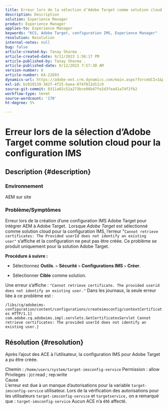 ```yaml
---
title: Erreur lors de la sélection d’Adobe Target comme solution cloud pour la configuration IMS
description: Description
solution: Experience Manager
product: Experience Manager
applies-to: Experience Manager
keywords: "KCS, Adobe Target, configuration IMS, Experience Manager"
resolution: Resolution
internal-notes: null
bug: false
article-created-by: Tanay Sharma .
article-created-date: 9/11/2023 1:58:17 PM
article-published-by: Tanay Sharma .
article-published-date: 9/12/2023 7:57:30 AM
version-number: 6
article-number: KA-22693
dynamics-url: https://adobe-ent.crm.dynamics.com/main.aspx?forceUCI=1&pagetype=entityrecord&etn=knowledgearticle&id=c21b8b3d-ab50-ee11-be6f-6045bd006295
exl-id: bc019139-382f-4f25-baea-8747812d11c9
source-git-commit: 0311a02c52a273bce96b47fe2d3fea41a74f2fb2
workflow-type: tm+mt
source-wordcount: '170'
ht-degree: 5%

---
```


# Erreur lors de la sélection d’Adobe Target comme solution cloud pour la configuration IMS

## Description {#description}


### Environnement

AEM sur site

### Problème/Symptômes

Erreur lors de la création d’une configuration IMS Adobe Target pour intégrer AEM à Adobe Target.  Lorsque *Adobe Target* est sélectionné comme solution cloud pour la configuration IMS, l’erreur &quot;`Cannot retrieve certificates: The Provided userId does not identify an existing user"` s’affiche et la configuration ne peut pas être créée. Ce problème se produit uniquement pour la solution Adobe Target.



<b>Procédure à suivre :</b>

- Sélectionnez <b>Outils</b>. `>`  <b>Sécurité</b> `>`  <b>Configurations IMS </b>`>`  <b>Créer</b>.


- Sélectionner <b>Cible</b> comme solution.


Une erreur s’affiche : `"Cannot retrieve certificate. The provided userid does not identify an existing user."` Dans les journaux, la seule erreur liée à ce problème est :

`/libs/cq/adobeims-configuration/content/configurations/createimsconfig/contextCertificates HTTP/1.1]  com.adobe.cq.adobeims.impl.servlets.GetCertificatesServlet Cannot retrieve certificates: The provided userId does not identify an existing user.}`


## Résolution {#resolution}


Après l’ajout des ACE à l’utilisateur, la configuration IMS pour Adobe Target a pu être créée.

Chemin : `/home/users/system/target-imsconfig-service` Permission : allow Privileges : jcr:read ; rep:write
<br>Cause<br>
L’erreur est due à un manque d’autorisations pour la variable `target-imsconfig-service` utilisateur. Lors de la vérification des autorisations pour les utilisateurs `target-imsconfig-service` et `targetservice,` on a remarqué que : `target-imsconfig-service` Aucun ACE n’a été affecté.
